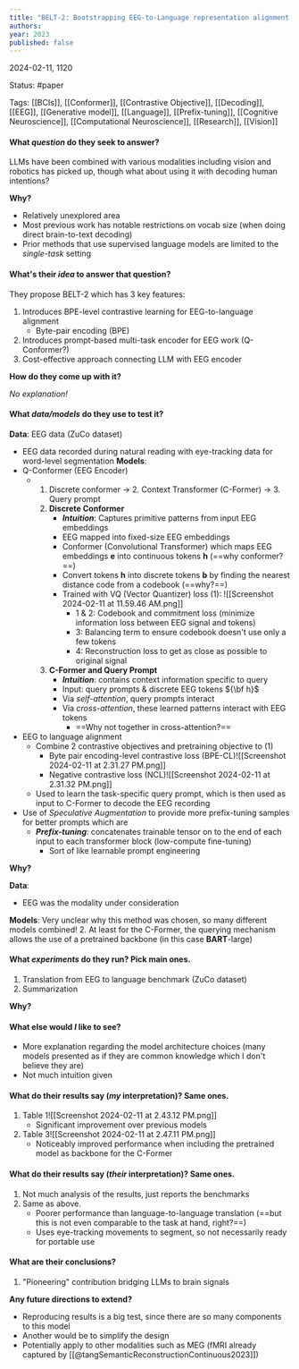 ```yaml
---
title: "BELT-2: Bootstrapping EEG-to-Language representation alignment for multi-task brain decoding"
authors: 
year: 2023
published: false
---
```

2024-02-11, 1120

Status: #paper

Tags: [[BCIs]], [[Conformer]], [[Contrastive Objective]], [[Decoding]], [[EEG]], [[Generative model]], [[Language]], [[Prefix-tuning]], [[Cognitive Neuroscience]], [[Computational Neuroscience]], [[Research]], [[Vision]]

#### What *question* do they seek to answer? 
LLMs have been combined with various modalities including vision and robotics has picked up, though what about using it with decoding human intentions?

**Why?**
* Relatively unexplored area
* Most previous work has notable restrictions on vocab size (when doing direct brain-to-text decoding)
* Prior methods that use supervised language models are limited to the *single-task* setting


#### What's their *idea* to answer that question? 
They propose BELT-2 which has 3 key features:
1. Introduces BPE-level contrastive learning for EEG-to-language alignment
	* Byte-pair encoding (BPE)
2. Introduces prompt-based multi-task encoder for EEG work (Q-Conformer?)
3. Cost-effective approach connecting LLM with EEG encoder


**How do they come up with it?**

*No explanation!*

#### What *data/models* do they use to test it? 

**Data**: EEG data (ZuCo dataset)
* EEG data recorded during natural reading with eye-tracking data for word-level segmentation
**Models**:
* Q-Conformer (EEG Encoder)
	* 1. Discrete conformer $\rightarrow$ 2. Context Transformer (C-Former) $\rightarrow$ 3. Query prompt
		1. **Discrete Conformer**
			* ***Intuition***: Captures primitive patterns from input EEG embeddings
			* EEG mapped into fixed-size EEG embeddings 
			* Conformer (Convolutional Transformer) which maps EEG embeddings $\mathbf{e}$ into continuous tokens $\mathbf{h}$ (==why conformer?==)
			* Convert tokens $\mathbf{h}$ into discrete tokens $\mathbf{b}$ by finding the nearest distance code from a codebook (==why?==)
			* Trained with VQ (Vector Quantizer) loss (1): ![[Screenshot 2024-02-11 at 11.59.46 AM.png]]
				* 1 & 2: Codebook and commitment loss (minimize information loss between EEG signal and tokens)
				* 3: Balancing term to ensure codebook doesn't use only a few tokens
				* 4: Reconstruction loss to get as close as possible to original signal
		2. **C-Former and Query Prompt**
			* ***Intuition***: contains context information specific to query 
			* Input: query prompts & discrete EEG tokens ${\bf h}$ 
			* Via *self-attention*, query prompts interact 
			* Via *cross-attention*, these learned patterns interact with EEG tokens 
				* ==Why not together in cross-attention?==
* EEG to language alignment
	* Combine 2 contrastive objectives and pretraining objective to (1)
		* Byte pair encoding-level contrastive loss (BPE-CL)![[Screenshot 2024-02-11 at 2.31.27 PM.png]]
		* Negative contrastive loss (NCL)![[Screenshot 2024-02-11 at 2.31.32 PM.png]]
	* Used to learn the task-specific query prompt, which is then used as input to C-Former to decode the EEG recording
* Use of *Speculative Augmentation* to provide more prefix-tuning samples for better prompts which are 
	* ***Prefix-tuning***: concatenates trainable tensor on to the end of each input to each transformer block (low-compute fine-tuning)
		* Sort of like learnable prompt engineering
 

**Why?**

**Data**: 
* EEG was the modality under consideration

**Models**: Very unclear why this method was chosen, so many different models combined! 
2. At least for the C-Former, the querying mechanism allows the use of a pretrained backbone (in this case **BART**-large)


#### What *experiments* do they run? Pick main ones.
1. Translation from EEG to language benchmark (ZuCo dataset)
2. Summarization

**Why?** 


#### What else would *I* like to see?
* More explanation regarding the model architecture choices (many models presented as if they are common knowledge which I don't believe they are)
* Not much intuition given

  
#### What do their results say (*my* interpretation)? Same ones.
1. Table 1![[Screenshot 2024-02-11 at 2.43.12 PM.png]]
	  * Significant improvement over previous models 
2. Table 3![[Screenshot 2024-02-11 at 2.47.11 PM.png]]
	* Noticeably improved performance when including the pretrained model as backbone for the C-Former


#### What do their results say (*their* interpretation)? Same ones.
1. Not much analysis of the results, just reports the benchmarks
2. Same as above.
	* Poorer performance than language-to-language translation (==but this is not even comparable to the task at hand, right?==)
	* Uses eye-tracking movements to segment, so not necessarily ready for portable use
  

#### What are their conclusions?
1. "Pioneering" contribution bridging LLMs to brain signals


**Any future directions to extend?**
* Reproducing results is a big test, since there are so many components to this model
* Another would be to simplify the design
* Potentially apply to other modalities such as MEG (fMRI already captured by [[@tangSemanticReconstructionContinuous2023]])



